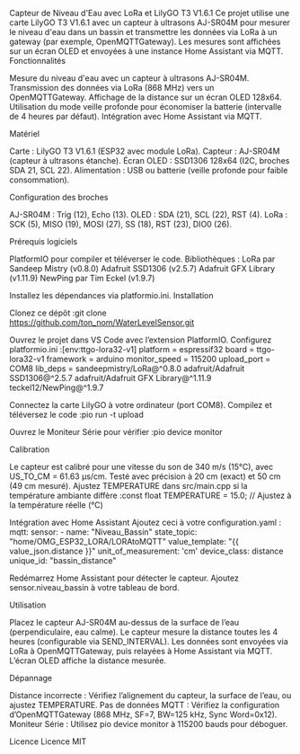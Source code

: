 Capteur de Niveau d'Eau avec LoRa et LilyGO T3 V1.6.1
Ce projet utilise une carte LilyGO T3 V1.6.1 avec un capteur à ultrasons AJ-SR04M pour mesurer le niveau d'eau dans un bassin et transmettre les données via LoRa à un gateway (par exemple, OpenMQTTGateway). Les mesures sont affichées sur un écran OLED et envoyées à une instance Home Assistant via MQTT.
Fonctionnalités

Mesure du niveau d'eau avec un capteur à ultrasons AJ-SR04M.
Transmission des données via LoRa (868 MHz) vers un OpenMQTTGateway.
Affichage de la distance sur un écran OLED 128x64.
Utilisation du mode veille profonde pour économiser la batterie (intervalle de 4 heures par défaut).
Intégration avec Home Assistant via MQTT.

Matériel

Carte : LilyGO T3 V1.6.1 (ESP32 avec module LoRa).
Capteur : AJ-SR04M (capteur à ultrasons étanche).
Écran OLED : SSD1306 128x64 (I2C, broches SDA 21, SCL 22).
Alimentation : USB ou batterie (veille profonde pour faible consommation).

Configuration des broches

AJ-SR04M : Trig (12), Echo (13).
OLED : SDA (21), SCL (22), RST (4).
LoRa : SCK (5), MISO (19), MOSI (27), SS (18), RST (23), DIO0 (26).

Prérequis logiciels

PlatformIO pour compiler et téléverser le code.
Bibliothèques :
LoRa par Sandeep Mistry (v0.8.0)
Adafruit SSD1306 (v2.5.7)
Adafruit GFX Library (v1.11.9)
NewPing par Tim Eckel (v1.9.7)



Installez les dépendances via platformio.ini.
Installation

Clonez ce dépôt :git clone https://github.com/ton_nom/WaterLevelSensor.git


Ouvrez le projet dans VS Code avec l’extension PlatformIO.
Configurez platformio.ini :[env:ttgo-lora32-v1]
platform = espressif32
board = ttgo-lora32-v1
framework = arduino
monitor_speed = 115200
upload_port = COM8
lib_deps = 
    sandeepmistry/LoRa@^0.8.0
    adafruit/Adafruit SSD1306@^2.5.7
    adafruit/Adafruit GFX Library@^1.11.9
    teckel12/NewPing@^1.9.7


Connectez la carte LilyGO à votre ordinateur (port COM8).
Compilez et téléversez le code :pio run -t upload


Ouvrez le Moniteur Série pour vérifier :pio device monitor



Calibration

Le capteur est calibré pour une vitesse du son de 340 m/s (15°C), avec US_TO_CM = 61.63 µs/cm.
Testé avec précision à 20 cm (exact) et 50 cm (49 cm mesuré).
Ajustez TEMPERATURE dans src/main.cpp si la température ambiante diffère :const float TEMPERATURE = 15.0; // Ajustez à la température réelle (°C)



Intégration avec Home Assistant
Ajoutez ceci à votre configuration.yaml :
mqtt:
  sensor:
      - name: "Niveau_Bassin"
        state_topic: "home/OMG_ESP32_LORA/LORAtoMQTT"
        value_template: "{{ value_json.distance }}"
        unit_of_measurement: 'cm'
        device_class: distance
        unique_id: "bassin_distance"   

Redémarrez Home Assistant pour détecter le capteur.
Ajoutez sensor.niveau_bassin à votre tableau de bord.

Utilisation

Placez le capteur AJ-SR04M au-dessus de la surface de l’eau (perpendiculaire, eau calme).
Le capteur mesure la distance toutes les 4 heures (configurable via SEND_INTERVAL).
Les données sont envoyées via LoRa à OpenMQTTGateway, puis relayées à Home Assistant via MQTT.
L’écran OLED affiche la distance mesurée.

Dépannage

Distance incorrecte : Vérifiez l’alignement du capteur, la surface de l’eau, ou ajustez TEMPERATURE.
Pas de données MQTT : Vérifiez la configuration d’OpenMQTTGateway (868 MHz, SF=7, BW=125 kHz, Sync Word=0x12).
Moniteur Série : Utilisez pio device monitor à 115200 bauds pour déboguer.

Licence
Licence MIT 

